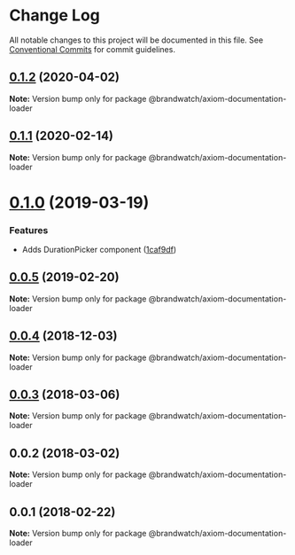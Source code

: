 # Change Log

All notable changes to this project will be documented in this file.
See [Conventional Commits](https://conventionalcommits.org) for commit guidelines.

## [0.1.2](https://github.com/BrandwatchLtd/axiom-react/compare/@brandwatch/axiom-documentation-loader@0.1.1...@brandwatch/axiom-documentation-loader@0.1.2) (2020-04-02)

**Note:** Version bump only for package @brandwatch/axiom-documentation-loader





## [0.1.1](https://github.com/BrandwatchLtd/axiom-react/compare/@brandwatch/axiom-documentation-loader@0.1.0...@brandwatch/axiom-documentation-loader@0.1.1) (2020-02-14)

**Note:** Version bump only for package @brandwatch/axiom-documentation-loader





# [0.1.0](https://github.com/Binarytales/axiom-react/compare/@brandwatch/axiom-documentation-loader@0.0.5...@brandwatch/axiom-documentation-loader@0.1.0) (2019-03-19)


### Features

* Adds DurationPicker component ([1caf9df](https://github.com/Binarytales/axiom-react/commit/1caf9df))





## [0.0.5](https://github.com/tomru/axiom/compare/@brandwatch/axiom-documentation-loader@0.0.4...@brandwatch/axiom-documentation-loader@0.0.5) (2019-02-20)

**Note:** Version bump only for package @brandwatch/axiom-documentation-loader





## [0.0.4](https://github.com/larister/axiom/compare/@brandwatch/axiom-documentation-loader@0.0.3...@brandwatch/axiom-documentation-loader@0.0.4) (2018-12-03)

**Note:** Version bump only for package @brandwatch/axiom-documentation-loader





<a name="0.0.3"></a>
## [0.0.3](https://github.com/HHogg/axiom/compare/@brandwatch/axiom-documentation-loader@0.0.2...@brandwatch/axiom-documentation-loader@0.0.3) (2018-03-06)




**Note:** Version bump only for package @brandwatch/axiom-documentation-loader

<a name="0.0.2"></a>
## 0.0.2 (2018-03-02)




**Note:** Version bump only for package @brandwatch/axiom-documentation-loader

<a name="0.0.1"></a>
## 0.0.1 (2018-02-22)




**Note:** Version bump only for package @brandwatch/axiom-documentation-loader
